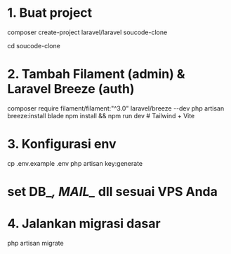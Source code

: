 # 1. Buat project
composer create-project laravel/laravel soucode-clone

cd soucode-clone

# 2. Tambah Filament (admin) & Laravel Breeze (auth)
composer require filament/filament:"^3.0" laravel/breeze --dev
php artisan breeze:install blade
npm install && npm run dev   # Tailwind + Vite

# 3. Konfigurasi env
cp .env.example .env
php artisan key:generate
# set DB_*, MAIL_* dll sesuai VPS Anda

# 4. Jalankan migrasi dasar
php artisan migrate

